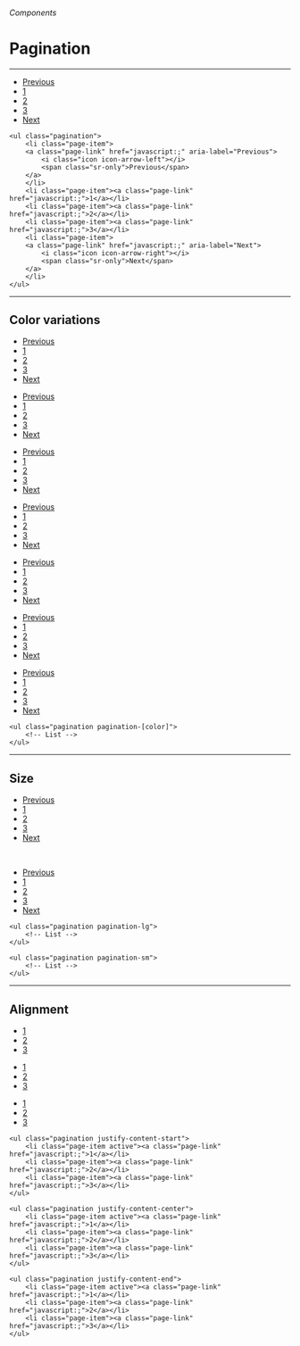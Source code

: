 <h6 class="text-muted text-uppercase">Components</h6>
<h1 class="h3 font-secondary">Pagination</h1>
<hr class="border-bottom my-5">


<div class="box">
    <ul class="pagination">
        <li class="page-item">
        <a class="page-link" href="javascript:;" aria-label="Previous">
            <i class="icon icon-arrow-left"></i>
            <span class="sr-only">Previous</span>
        </a>
        </li>
        <li class="page-item"><a class="page-link" href="javascript:;">1</a></li>
        <li class="page-item"><a class="page-link" href="javascript:;">2</a></li>
        <li class="page-item"><a class="page-link" href="javascript:;">3</a></li>
        <li class="page-item">
        <a class="page-link" href="javascript:;" aria-label="Next">
            <i class="icon icon-arrow-right"></i>
            <span class="sr-only">Next</span>
        </a>
        </li>
    </ul>
</div>

    <ul class="pagination">
        <li class="page-item">
        <a class="page-link" href="javascript:;" aria-label="Previous">
            <i class="icon icon-arrow-left"></i>
            <span class="sr-only">Previous</span>
        </a>
        </li>
        <li class="page-item"><a class="page-link" href="javascript:;">1</a></li>
        <li class="page-item"><a class="page-link" href="javascript:;">2</a></li>
        <li class="page-item"><a class="page-link" href="javascript:;">3</a></li>
        <li class="page-item">
        <a class="page-link" href="javascript:;" aria-label="Next">
            <i class="icon icon-arrow-right"></i>
            <span class="sr-only">Next</span>
        </a>
        </li>
    </ul>
<hr class="border-bottom">

<h2 class="h4">Color variations</h2>

<div class="box">
    <ul class="pagination pagination-default">
        <li class="page-item">
        <a class="page-link" href="javascript:;" aria-label="Previous">
            <i class="icon icon-arrow-left"></i>
            <span class="sr-only">Previous</span>
        </a>
        </li>
        <li class="page-item active"><a class="page-link" href="javascript:;">1</a></li>
        <li class="page-item"><a class="page-link" href="javascript:;">2</a></li>
        <li class="page-item"><a class="page-link" href="javascript:;">3</a></li>
        <li class="page-item">
        <a class="page-link" href="javascript:;" aria-label="Next">
            <i class="icon icon-arrow-right"></i>
            <span class="sr-only">Next</span>
        </a>
        </li>
    </ul>
    <ul class="pagination pagination-primary">
        <li class="page-item">
        <a class="page-link" href="javascript:;" aria-label="Previous">
            <i class="icon icon-arrow-left"></i>
            <span class="sr-only">Previous</span>
        </a>
        </li>
        <li class="page-item"><a class="page-link" href="javascript:;">1</a></li>
        <li class="page-item active"><a class="page-link" href="javascript:;">2</a></li>
        <li class="page-item"><a class="page-link" href="javascript:;">3</a></li>
        <li class="page-item">
        <a class="page-link" href="javascript:;" aria-label="Next">
            <i class="icon icon-arrow-right"></i>
            <span class="sr-only">Next</span>
        </a>
        </li>
    </ul>
    <ul class="pagination pagination-secondary">
        <li class="page-item">
        <a class="page-link" href="javascript:;" aria-label="Previous">
            <i class="icon icon-arrow-left"></i>
            <span class="sr-only">Previous</span>
        </a>
        </li>
        <li class="page-item"><a class="page-link" href="javascript:;">1</a></li>
        <li class="page-item"><a class="page-link" href="javascript:;">2</a></li>
        <li class="page-item active"><a class="page-link" href="javascript:;">3</a></li>
        <li class="page-item">
        <a class="page-link" href="javascript:;" aria-label="Next">
            <i class="icon icon-arrow-right"></i>
            <span class="sr-only">Next</span>
        </a>
        </li>
    </ul>
    <ul class="pagination pagination-info">
        <li class="page-item">
        <a class="page-link" href="javascript:;" aria-label="Previous">
            <i class="icon icon-arrow-left"></i>
            <span class="sr-only">Previous</span>
        </a>
        </li>
        <li class="page-item"><a class="page-link" href="javascript:;">1</a></li>
        <li class="page-item active"><a class="page-link" href="javascript:;">2</a></li>
        <li class="page-item"><a class="page-link" href="javascript:;">3</a></li>
        <li class="page-item">
        <a class="page-link" href="javascript:;" aria-label="Next">
            <i class="icon icon-arrow-right"></i>
            <span class="sr-only">Next</span>
        </a>
        </li>
    </ul>
    <ul class="pagination pagination-success">
        <li class="page-item">
        <a class="page-link" href="javascript:;" aria-label="Previous">
            <i class="icon icon-arrow-left"></i>
            <span class="sr-only">Previous</span>
        </a>
        </li>
        <li class="page-item active"><a class="page-link" href="javascript:;">1</a></li>
        <li class="page-item"><a class="page-link" href="javascript:;">2</a></li>
        <li class="page-item"><a class="page-link" href="javascript:;">3</a></li>
        <li class="page-item">
        <a class="page-link" href="javascript:;" aria-label="Next">
            <i class="icon icon-arrow-right"></i>
            <span class="sr-only">Next</span>
        </a>
        </li>
    </ul>
    <ul class="pagination pagination-warning">
        <li class="page-item">
        <a class="page-link" href="javascript:;" aria-label="Previous">
            <i class="icon icon-arrow-left"></i>
            <span class="sr-only">Previous</span>
        </a>
        </li>
        <li class="page-item"><a class="page-link" href="javascript:;">1</a></li>
        <li class="page-item active"><a class="page-link" href="javascript:;">2</a></li>
        <li class="page-item"><a class="page-link" href="javascript:;">3</a></li>
        <li class="page-item">
        <a class="page-link" href="javascript:;" aria-label="Next">
            <i class="icon icon-arrow-right"></i>
            <span class="sr-only">Next</span>
        </a>
        </li>
    </ul>
    <ul class="pagination pagination-danger">
        <li class="page-item">
        <a class="page-link" href="javascript:;" aria-label="Previous">
            <i class="icon icon-arrow-left"></i>
            <span class="sr-only">Previous</span>
        </a>
        </li>
        <li class="page-item"><a class="page-link" href="javascript:;">1</a></li>
        <li class="page-item"><a class="page-link" href="javascript:;">2</a></li>
        <li class="page-item active"><a class="page-link" href="javascript:;">3</a></li>
        <li class="page-item">
        <a class="page-link" href="javascript:;" aria-label="Next">
            <i class="icon icon-arrow-right"></i>
            <span class="sr-only">Next</span>
        </a>
        </li>
    </ul>
</div>

    <ul class="pagination pagination-[color]">
        <!-- List -->
    </ul>
<hr class="border-bottom">

<h2 class="h4">Size</h2>

<div class="box">
    <ul class="pagination pagination-lg">
        <li class="page-item">
            <a class="page-link" href="javascript:;" aria-label="Next">
                <i class="icon icon-arrow-left"></i>
                <span class="sr-only">Previous</span>
            </a>
        </li>
        <li class="page-item active"><a class="page-link" href="javascript:;">1</a></li>
        <li class="page-item"><a class="page-link" href="javascript:;">2</a></li>
        <li class="page-item"><a class="page-link" href="javascript:;">3</a></li>
        <li class="page-item">
            <a class="page-link" href="javascript:;" aria-label="Next">
                <i class="icon icon-arrow-right"></i>
                <span class="sr-only">Next</span>
            </a>
        </li>
    </ul>
    <br>
    <ul class="pagination pagination-sm">
        <li class="page-item">
            <a class="page-link" href="javascript:;" aria-label="Next">
                <i class="icon icon-arrow-left"></i>
                <span class="sr-only">Previous</span>
            </a>
        </li>
        <li class="page-item active"><a class="page-link" href="javascript:;">1</a></li>
        <li class="page-item"><a class="page-link" href="javascript:;">2</a></li>
        <li class="page-item"><a class="page-link" href="javascript:;">3</a></li>
        <li class="page-item">
            <a class="page-link" href="javascript:;" aria-label="Next">
                <i class="icon icon-arrow-right"></i>
                <span class="sr-only">Next</span>
            </a>
        </li>
    </ul>
</div>

    <ul class="pagination pagination-lg">
        <!-- List -->
    </ul>

    <ul class="pagination pagination-sm">
        <!-- List -->
    </ul>
<hr class="border-bottom">

<h2 class="h4">Alignment</h2>

<div class="box">
    <ul class="pagination justify-content-start">
        <li class="page-item active"><a class="page-link" href="javascript:;">1</a></li>
        <li class="page-item"><a class="page-link" href="javascript:;">2</a></li>
        <li class="page-item"><a class="page-link" href="javascript:;">3</a></li>
    </ul>
    <ul class="pagination justify-content-center">
        <li class="page-item active"><a class="page-link" href="javascript:;">1</a></li>
        <li class="page-item"><a class="page-link" href="javascript:;">2</a></li>
        <li class="page-item"><a class="page-link" href="javascript:;">3</a></li>
    </ul>
    <ul class="pagination justify-content-end">
        <li class="page-item active"><a class="page-link" href="javascript:;">1</a></li>
        <li class="page-item"><a class="page-link" href="javascript:;">2</a></li>
        <li class="page-item"><a class="page-link" href="javascript:;">3</a></li>
    </ul>
</div>

    <ul class="pagination justify-content-start">
        <li class="page-item active"><a class="page-link" href="javascript:;">1</a></li>
        <li class="page-item"><a class="page-link" href="javascript:;">2</a></li>
        <li class="page-item"><a class="page-link" href="javascript:;">3</a></li>
    </ul>
    
    <ul class="pagination justify-content-center">
        <li class="page-item active"><a class="page-link" href="javascript:;">1</a></li>
        <li class="page-item"><a class="page-link" href="javascript:;">2</a></li>
        <li class="page-item"><a class="page-link" href="javascript:;">3</a></li>
    </ul>

    <ul class="pagination justify-content-end">
        <li class="page-item active"><a class="page-link" href="javascript:;">1</a></li>
        <li class="page-item"><a class="page-link" href="javascript:;">2</a></li>
        <li class="page-item"><a class="page-link" href="javascript:;">3</a></li>
    </ul>